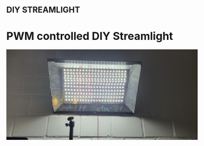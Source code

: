 ## DIY STREAMLIGHT
# PWM controlled DIY Streamlight
![DIY Streamlight](https://github.com/fellpower/diystreamlight/blob/main/licht.jpg)

